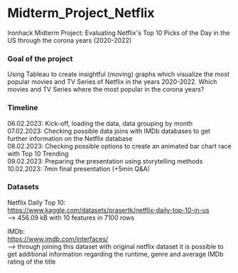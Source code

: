 # Midterm_Project_Netflix
Ironhack Midterm Project: Evaluating Netflix's Top 10 Picks of the Day in the US through the corona years (2020-2022)

### Goal of the project 
Using Tableau to create insightful (moving) graphs which visualize the most popular movies and TV Series of Netflix in the years 2020-2022.
Which movies and TV Series where the most popular in the corona years?

### Timeline  
06.02.2023: Kick-off, loading the data, data grouping by month   
07.02.2023: Checking possible data joins with IMDb databases to get further information on the Netflix database    
08.02.2023: Checking possible options to create an animated bar chart race with Top 10 Trending  
09.02.2023: Preparing the presentation using storytelling methods   
10.02.2023: 7min final presentation (+5min Q&A)   


### Datasets
Netflix Daily Top 10:  
https://www.kaggle.com/datasets/prasertk/netflix-daily-top-10-in-us   
--> 456.09 kB with 10 features in 7100 rows

IMDb:   
https://www.imdb.com/interfaces/   
--> through joining this dataset with original netflix dataset it is possible to get additional information regarding the runtime, genre and 
average IMDb rating of the title
